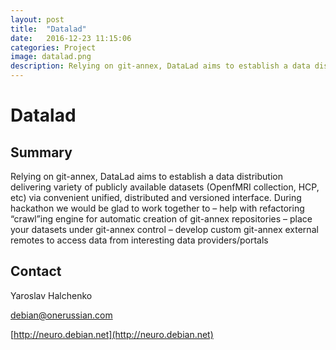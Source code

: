 ```yaml
---
layout: post
title:  "Datalad"
date:   2016-12-23 11:15:06
categories: Project
image: datalad.png
description: Relying on git-annex, DataLad aims to establish a data distribution delivering variety of publicly available datasets (OpenfMRI collection, HCP, etc) via convenient unified,
---
```

# Datalad

## Summary
Relying on git-annex, DataLad aims to establish a data distribution delivering variety of publicly available datasets (OpenfMRI collection, HCP, etc) via convenient unified, distributed and versioned interface. During hackathon we would be glad to work together to – help with refactoring “crawl”ing engine for automatic creation of git-annex repositories – place your datasets under git-annex control – develop custom git-annex external remotes to access data from interesting data providers/portals

## Contact
Yaroslav Halchenko

[debian@onerussian.com](mailto:debian@onerussian.com)

[http://neuro.debian.net](http://neuro.debian.net)
